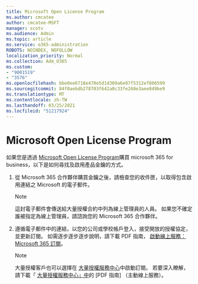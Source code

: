 ```yaml
---
title: Microsoft Open License Program
ms.author: cmcatee
author: cmcatee-MSFT
manager: scotv
ms.audience: Admin
ms.topic: article
ms.service: o365-administration
ROBOTS: NOINDEX, NOFOLLOW
localization_priority: Normal
ms.collection: Adm_O365
ms.custom:
- "9001519"
- "3576"
ms.openlocfilehash: bbe0ee6718e470e5d1d309a6e87f5312ef806599
ms.sourcegitcommit: 84f0aebdb278703f642a0c33fe260e3aee849be9
ms.translationtype: MT
ms.contentlocale: zh-TW
ms.lasthandoff: 03/25/2021
ms.locfileid: "51217924"
---
```

# <a name="microsoft-open-license-program"></a>Microsoft Open License Program

如果您是透過 [Microsoft Open License Program](https://go.microsoft.com/fwlink/p/?LinkID=613298)購買 microsoft 365 for business，以下是如何尋找及啟用產品金鑰的方式。

1. 從 Microsoft 365 合作夥伴購買金鑰之後，請檢查您的收件匣，以取得包含啟用連結之 Microsoft 的電子郵件。

    > [!NOTE]
    > 這封電子郵件會傳送給大量授權合約中列為線上管理員的人員。 如果您不確定誰被指定為線上管理員，請諮詢您的 Microsoft 365 合作夥伴。
1. 遵循電子郵件中的連結，以您的公司或學校帳戶登入，接受開放的授權協定，並更新訂閱。 如需逐步逐步逐步說明，請下載 PDF 指南， [啟動線上服務： Microsoft 365 訂閱](https://go.microsoft.com/fwlink/p/?LinkId=618100)。

    > [!NOTE]
    > 大量授權客戶也可以選擇在 [大量授權服務中心](https://go.microsoft.com/fwlink/p/?LinkID=282016)中啟動訂閱。 若要深入瞭解，請下載「 [大量授權服務中心」中](https://go.microsoft.com/fwlink/p/?LinkId=618096)的 [PDF 指南] （主動線上服務）。